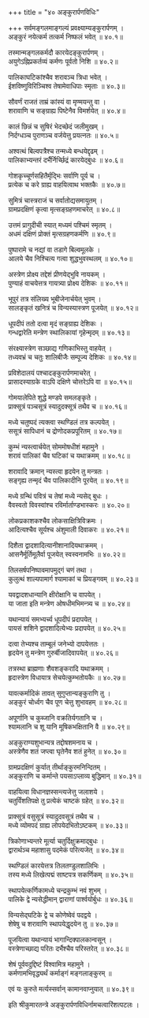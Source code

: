+++
title = "४० अङ्कुरार्पणविधिः"

+++
सर्वमङ्गलमाङ्गल्यं प्रवक्ष्याम्यङ्कुरार्पणम् ।  
अङ्कुरं नयेत्कर्म तत्कर्म निष्फलं भवेत् ॥ ४०.१॥  

तस्मान्मङ्गलकर्मदौ कारयेदङ्कुरार्पणम् ।  
अयुगेऽह्निप्रकर्तव्यं कर्मणः पूर्वतो निशि ॥ ४०.२॥  

पालिकाघटिकांश्चैव शरावञ्च त्रिधा भवेत् ।  
ईशविष्णुविरिञ्चिश्व तेषामेवाधिपाः स्मृताः ॥ ४०.३॥  

सौवर्णं राजतं ताम्रं कांस्यं वा मृण्मयन्तु वा ।  
शरावाणि च सङ्ग्राह्य पिष्टेनैव विमर्शयेत् ॥ ४०.४॥  

कालं छिन्नं च सुषिरं भेदच्छेदं जलीमुखम् ।  
निर्दग्धञ्च पुराणञ्च वर्जयेत्तु प्रयत्नतः ॥ ४०.५॥  

अश्वत्थं बिल्वपत्रैश्च तन्मध्ये बन्धयेद्दृढम् ।  
पालिकाभ्यन्तरं दर्भैर्निर्च्छिद्रं कारयेद्बुधः ॥ ४०.६॥  

गोशकृच्चूर्णसहितैर्मृद्भिः सर्वाणि पूर्य च ।  
प्रत्येक च करे ग्राह्य वाहयित्वाथ भक्तकैः ॥ ४०.७॥  

सुमित्रं चास्त्रराजं च सर्वातोद्यसमायुतम् ।  
ग्रामप्रदक्षिणं कृत्वा मृत्सङ्ग्रहणमाचरेत् ॥ ४०.८॥  

उत्तमं प्रागुदीची स्यात् मध्यमं पश्चिमं स्मृतम् ।  
अधमं दक्षिणं प्रोक्तं मृत्सग्रहणकर्मणि ॥ ४०.९॥  

पुष्पारामे च नद्यां वा तडागे बिल्वमूलके ।  
आलये चैव निश्चित्य गत्वा शुद्धभुवस्थलम् ॥ ४०.१०॥  

अस्त्रेण प्रोक्ष्य तद्देशं प्रीणयेद्भुवि नायकम् ।  
पुण्याहं वाचयेत्तत्र गायत्र्या प्रोक्ष्य देशिकः ॥ ४०.११॥  

भूपुरं तत्र संलिख्य भूबीजेनार्चयेत् भुवम् ।  
सालङ्कृतं खनित्रं च विन्यस्यास्त्रण पूजयेत् ॥ ४०.१२॥  

धूपदीपं ततो दत्वा मृदं सङ्ग्राह्य देशिकः ।  
गन्धद्वारेति मन्त्रेण स्थालिकायां गृहेन्मृदम् ॥ ४०.१३॥  

संरक्ष्यास्त्रेण सञ्छाद्य गणिकाभिस्तु वाहयेत् ।  
तध्यवभ्रं च चतुः शालिबीजैः सम्पूज्य देशिकः ॥ ४०.१४॥  

प्रविशेदालयं पश्चादङ्कुरार्पणमाचरेत् ।  
प्रासादस्याग्रके वाऽपि दक्षिणे चोत्तरेऽपि वा ॥ ४०.१५॥  

गोमयालेपिते शुद्धे मण्डपे समलङ्कृते ।  
प्राक्सूत्रं पञ्चसूत्रं स्यादुदक्सूत्रं तथैव च ॥ ४०.१६॥  

मध्ये चतुष्पदं त्यक्त्वा स्थण्डिलं तत्र कल्पयेत् ।  
ससूत्रं सापिधानं च द्रोणोदकप्रपूरितम् ॥ ४०.१७॥  

कुम्भं न्यस्त्वार्चयेत् सोममोषधीशं महामुने ।  
शरावं पालिकां चैव घटिकां च यथाक्रमम् ॥ ४०.१८॥  

शरावादि क्रमान् न्यस्त्वा हृदयेन तु मन्त्रतः ।  
सङ्गृह्य तन्मृदं चैव पालिकादीनि पूरयेत् ॥ ४०.१९॥  

मध्ये ग्रन्थिं पवित्रं च तेषां मध्ये न्यसेद् बुधः ।  
वैवस्वतो विवस्वांश्च रविर्मार्ताण्डभास्करः ॥ ४०.२०॥  

लोकप्रकाशकश्चैव लोकसाक्षित्रिविक्रमः ।  
आदित्यश्चैव सूर्यश्च अंशुमाली दिवाकरः ॥ ४०.२१॥  

दिशैता द्वादशादित्यानीशानादियथाक्रमम् ।  
आसनैर्मूर्तिमूलैर्वा पूजयेत् स्वस्वनामभिः ॥ ४०.२२॥  

तिलसर्षपनिष्पावमापमुद्गं चणं तथा ।  
कुलुत्थं शाल्यपामार्ग श्यामाकां च प्रियङ्गवम् ॥ ४०.२३॥  

यवद्वादशधान्यानि क्षीरोक्षानि च वापयेत् ।  
या जाता इति मन्त्रेण ओषधीमभिमन्त्र्य च ॥ ४०.२४॥  

यथान्यायं समभ्यर्च्य धूपदीपं प्रदापयेत् ।  
पायसं शशिने द्वादशादित्येभ्यः प्रदापयेत् ॥ ४०.२५॥  

दत्वा तेभ्यश्च ताम्बूलं जनेभ्यो दापयेत्ततः ।  
हृदयेन तु मन्त्रेण गुरुर्बीजादिवापयेत् ॥ ४०.२६॥  

तत्रस्था ब्राह्मणाः शैवशङ्करादि यथाक्रमम् ।  
हृदास्त्रेण विधायात्र सेचयेत्कुम्भतोयकैः ॥ ४०.२७॥  

यावत्कर्मादिकं तावत् सुगुप्तान्यङ्कुराणि तु ।  
अङ्कुरं चोर्ध्वग चैव पूण चेत्तु शुभावहम् ॥ ४०.२८॥  

अपूर्णानि च कुब्जानि वक्रतिर्यगतानि च ।  
श्यामलानि च शू यानि मूषिकभक्षितानि वै ॥ ४०.२९॥  

अङ्कुराण्यशुभान्यत्र तद्दोषशमनाय च ।  
अस्त्रेणैव शतं जप्त्वा घृतेनैव शतं हुनेत् ॥ ४०.३०॥  

ग्रामप्रदक्षिणं कुर्यात् तीर्थाङ्कुरमनिन्दितम् ।  
अङ्कुराणि च कर्मान्ते पयसाऽप्लाव्य बुद्धिमान् ॥ ४०.३१॥  

वाहयित्वा विधानज्ञस्सन्त्यजेत्तु जलाशये ।  
चतुर्विंशतिपक्षे तु प्रत्येकं चाष्टकं ग्रहेत् ॥ ४०.३२॥  

प्राक्सूत्रं वसुसूत्रं स्यादुदवसूत्रं तथैव च ।  
मध्ये व्योमपदं ग्राह्य लोपयेदभितोऽष्टकम् ॥ ४०.३३॥  

त्रिकोणाभ्यन्तरे मूर्त्या चतुर्दिक्षुक्रमाद्बुधः ।  
द्वारार्थञ्च महाशासु पदमेकं परित्यजेत् ॥ ४०.३४॥  

स्थण्डिलं कारयेत्तत्र तिलतण्डुलशालिभिः ।  
तस्य मध्ये लिखेत्पद्मं साष्टपत्र सकर्णिकम् ॥ ४०.३५॥  

स्थापयेत्कर्णिकामध्ये चन्द्रकुम्भं नवं शुभम् ।  
पालिके द्वे न्यसेद्धीमान् द्वाराणां पार्श्वयोर्बुधः ॥ ४०.३६॥  

विन्यसेद्घटिके द्वे च कोणेष्वेवं पदद्वये ।  
शेषेषु च शरावाणि स्थापयेद्धृदयेन तु ॥ ४०.३७॥  

पूजयित्वा यथान्यायं भागान्दिक्पालकान्वसून् ।  
वस्त्रेणाच्छाद्य परितः दर्भैश्चैव परिस्तरेत् ॥ ४०.३८॥  

शेषं पूर्ववदुद्दिष्टं विश्वामित्र महामुने ।  
कर्मणामभिवृद्ध्यर्थं कर्माङ्गं मङ्गलाङ्कुरम् ॥  

एवं यः कुरुते मर्त्यस्सर्वान् कामानवाप्नुयात् ॥ ४०.३९॥  

इति श्रीकुमारतन्त्रे अङ्कुरार्पणविधिर्नामचत्वारिंशत्पटलः ।  